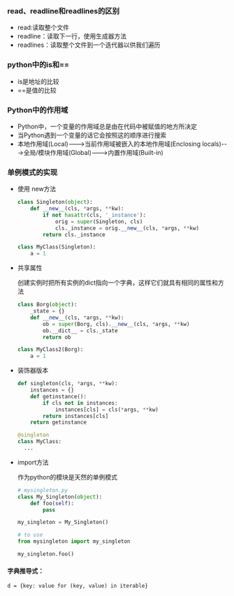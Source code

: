 ### read、readline和readlines的区别

- read:读取整个文件
- readline：读取下一行，使用生成器方法
- readlines：读取整个文件到一个迭代器以供我们遍历

### python中的is和==

- is是地址的比较
- ==是值的比较

### Python中的作用域

- Python中，一个变量的作用域总是由在代码中被赋值的地方所决定
- 当Python遇到一个变量的话它会按照这的顺序进行搜索
- 本地作用域(Local)--->当前作用域被嵌入的本地作用域(Enclosing locals)--->全局/模块作用域(Global)--->内置作用域(Built-in)

### 单例模式的实现

- 使用 new方法

  ```python
  class Singleton(object):
      def __new__(cls, *args, **kw):
          if not hasattr(cls, '_instance'):
              orig = super(Singleton, cls)
              cls._instance = orig.__new__(cls, *args, **kw)
          return cls._instance

  class MyClass(Singleton):
      a = 1
  ```

- 共享属性

  创建实例时把所有实例的dict指向一个字典，这样它们就具有相同的属性和方法

  ```python
  class Borg(object):
      _state = {}
      def __new__(cls, *args, **kw):
          ob = super(Borg, cls).__new__(cls, *args, **kw)
          ob.__dict__ = cls._state
          return ob

  class MyClass2(Borg):
      a = 1
  ```

- 装饰器版本

  ```python
  def singleton(cls, *args, **kw):
      instances = {}
      def getinstance():
          if cls not in instances:
              instances[cls] = cls(*args, **kw)
          return instances[cls]
      return getinstance

  @singleton
  class MyClass:
    ...
  ```

- import方法

  作为python的模块是天然的单例模式

  ```python
  # mysingleton.py
  class My_Singleton(object):
      def foo(self):
          pass

  my_singleton = My_Singleton()

  # to use
  from mysingleton import my_singleton

  my_singleton.foo()
  ```

#### 字典推导式：

```
d = {key: value for (key, value) in iterable}
```


